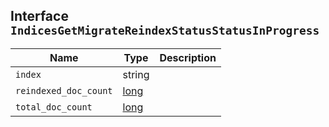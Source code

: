 ## Interface `IndicesGetMigrateReindexStatusStatusInProgress`

| Name | Type | Description |
| - | - | - |
| `index` | string | &nbsp; |
| `reindexed_doc_count` | [long](./long.md) | &nbsp; |
| `total_doc_count` | [long](./long.md) | &nbsp; |
